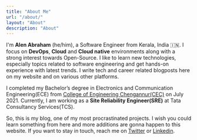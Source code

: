 ```yaml
---
title: "About Me"
url: "/about/"
layout: "About"
description: "About"
---  
```


I'm **Alen Abraham** (he/him), a Software Engineer from Kerala, India 🇮🇳. I focus on **DevOps**, **Cloud** and **Cloud native** environments along with a strong interest towards Open-Source. I like to learn new technologies, especially topics related to software engineering and get hands-on experience with latest trends. I write tech and career related blogposts here on my website and on various other platforms.  

I completed my Bachelor’s degree in Electronics and Communication Engineering(ECE) from [College of Engineering Chengannur(CEC)](https://ceconline.edu/) on July 2021. Currently, I am working as a **Site Reliability Engineer(SRE)** at Tata Consultancy Services(TCS).  



So, this is my blog, one of my most procrastinated projects. I wish you could learn something from here and more additions are gonna happen to this website. If you want to stay in touch, reach me on [Twitter](https://twitter.com/op__trojan) or [Linkedin](https://www.linkedin.com/in/alenabraham/).